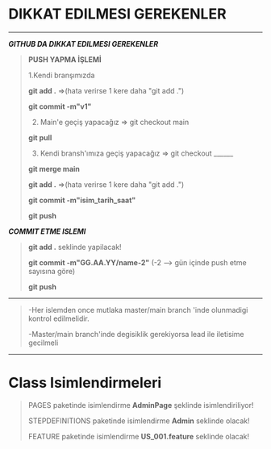 # DIKKAT EDILMESI GEREKENLER

***

***GITHUB DA DIKKAT EDILMESI GEREKENLER***
> 
> **PUSH YAPMA İŞLEMİ**
> 
> 1.Kendi branşımızda
> 
> 	**git add .**           =>(hata verirse 1 kere daha "git add .")
> 
> 	**git commit -m"v1"**
> 
> 2. Main'e geçiş yapacağız => git checkout main
> 
> 	**git pull**
> 
> 3. Kendi bransh'ımıza geçiş yapacağız => git checkout ______
> 
> 	**git merge main**
> 
> 	**git add .**           =>(hata verirse 1 kere daha "git add .")
> 
> 	**git commit -m"isim_tarih_saat"**
> 
> 	**git push**
	

***COMMIT ETME ISLEMI***
> **git add .** seklinde yapilacak!
>
> **git commit -m"GG.AA.YY/name-2"** (-2 --> gün içinde push etme sayısına göre)
>
> **git push**

***
> -Her islemden once mutlaka master/main branch 'inde olunmadigi kontrol edilmelidir.
>
> -Master/main branch'inde degisiklik gerekiyorsa lead ile iletisime gecilmeli
***

# Class Isimlendirmeleri
>  PAGES paketinde isimlendirme **AdminPage** şeklinde isimlendiriliyor!
>
>  STEPDEFINITIONS paketinde isimlendirme **Admin** seklinde olacak!
>
>  FEATURE paketinde isimlendirme **US_001.feature** seklinde olacak!
